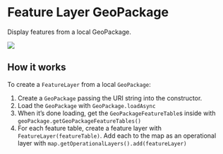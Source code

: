 # Feature Layer GeoPackage

Display features from a local GeoPackage.

![](FeatureLayerGeoPackage.png)

## How it works

To create a `FeatureLayer` from a local `GeoPackage`:

1.  Create a `GeoPackage` passing the URI string into the constructor.
2.  Load the `GeoPackage` with `GeoPackage.loadAsync`
3.  When it’s done loading, get the `GeoPackageFeatureTable`s inside
    with `geoPackage.getGeoPackageFeatureTables()`
4.  For each feature table, create a feature layer with
    `FeatureLayer(featureTable)`. Add each to the map as an operational
    layer with `map.getOperationalLayers().add(featureLayer)`

